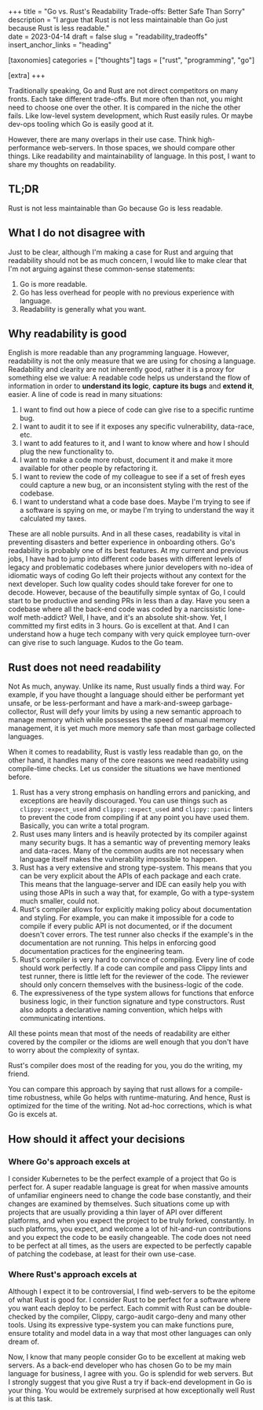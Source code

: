 +++
title = "Go vs. Rust's Readability Trade-offs: Better Safe Than Sorry"
description = "I argue that Rust is not less maintainable than Go just because Rust is less readable."   
date = 2023-04-14
draft = false
slug = "readability_tradeoffs"
insert_anchor_links = "heading"

[taxonomies]
categories = ["thoughts"]
tags = ["rust", "programming", "go"]

[extra]
+++

Traditionally speaking, Go and Rust are not direct competitors on many fronts.
Each take different trade-offs. But more often than not, you might need to choose one over the other.
It is compared in the niche the other fails. Like low-level system development, which Rust easily rules. 
Or maybe dev-ops tooling which Go is easily good at it. 

However, there are many overlaps in their use case.
Think high-performance web-servers.
In those spaces, we should compare other things. Like readability and maintainability of language.
In this post, I want to share my thoughts on readability.

## TL;DR 

Rust is not less maintainable than Go because Go is less readable.   

## What I do not disagree with

Just to be clear, although I'm making a case for Rust and arguing that readability should not be as much concern,
I would like to make clear that I'm not arguing against these common-sense statements: 
1. Go is more readable.
2. Go has less overhead for people with no previous experience with language.
3. Readability is generally what you want.

## Why readability is good 

English is more readable than any programming language. However, readability is not the only measure that we are using for chosing a language.
Readability and clearity are not inherently good, rather it is a proxy for something else we value: 
A readable code helps us understand the flow of information in order to **understand its logic**, **capture its bugs** and **extend it**, easier.
A line of code is read in many situations: 
1. I want to find out how a piece of code can give rise to a specific runtime bug. 
2. I want to audit it to see if it exposes any specific vulnerability, data-race, etc.
3. I want to add features to it, and I want to know where and how I should plug the new functionality to.
4. I want to make a code more robust, document it and make it more available for other people by refactoring it.
5. I want to review the code of my colleague to see if a set of fresh eyes could capture a new bug, or an inconsistent styling with the rest of the codebase.
6. I want to understand what a code base does. Maybe I'm trying to see if a software is spying on me, or maybe I'm trying to understand the way it calculated my taxes.

These are all noble pursuits. And in all these cases, readability is vital in preventing disasters and better experience in onboarding others.
Go's readability is probably one of its best features. At my current and previous jobs,
I have had to jump into different code bases with different levels of legacy and problematic codebases where junior developers with no-idea of idiomatic ways of coding Go left their projects without any context for the next developer.
Such low quality codes should take forever for one to decode. However, because of the beautifully simple syntax of Go, I could start to be productive and sending PRs in less than a day.
Have you seen a codebase where all the back-end code was coded by a narcissistic lone-wolf meth-addict? Well, I have, and it's an absolute shit-show. Yet, I committed my first edits in 3 hours.
Go is excellent at that. And I can understand how a huge tech company with very quick employee turn-over can give rise to such language.
Kudos to the Go team.

## Rust does not need readability

Not As much, anyway. 
Unlike its name, Rust usually finds a third way.
For example, if you have thought a language should either be performant yet unsafe, or be less-performant and have a mark-and-sweep garbage-collector,
Rust will defy your limits by using a new semantic approach to manage memory which while possesses the speed of manual memory management,
it is yet much more memory safe than most garbage collected languages.

When it comes to readability, Rust is vastly less readable than go, on the other hand, it handles many of the core reasons we need readability using compile-time checks.
Let us consider the situations we have mentioned before.
1. Rust has a very strong emphasis on handling errors and panicking, and exceptions are heavily discouraged. You can use things such as `clippy::expect_used` and `clippy::expect_used` and `clippy::panic` linters to prevent the code from compiling if at any point you have used them. Basically, you can write a total program. 
2. Rust uses many linters and is heavily protected by its compiler against many security bugs. It has a semantic way of preventing memory leaks and data-races. Many of the common audits are not necessary when language itself makes the vulnerability impossible to happen. 
3. Rust has a very extensive and strong type-system. This means that you can be very explicit about the APIs of each package and each crate. This means that the language-server and IDE can easily help you with using those APIs in such a way that, for example, Go with a type-system much smaller, could not.
4. Rust's compiler allows for explicitly making policy about documentation and styling. For example, you can make it impossible for a code to compile if every public API is not documented, or if the document doesn't cover errors. The test runner also checks if the example's in the documentation are not running. This helps in enforcing good documentation practices for the engineering team.
5. Rust's compiler is very hard to convince of compiling. Every line of code should work perfectly. If a code can compile and pass Clippy lints and test runner, there is little left for the reviewer of the code. The reviewer should only concern themselves with the business-logic of the code.
6. The expressiveness of the type system allows for functions that enforce business logic, in their function signature and type constructors. Rust also adopts a declarative naming convention, which helps with communicating intentions. 

All these points mean that most of the needs of readability are either covered by the compiler or the idioms are well enough that you don't have to worry about the complexity of syntax.

Rust's compiler does most of the reading for you, you do the writing, my friend. 

You can compare this approach by saying that rust allows for a compile-time robustness, while Go helps with runtime-maturing.
And hence, Rust is optimized for the time of the writing. Not ad-hoc corrections, which is what Go is excels at.

## How should it affect your decisions

### Where Go's approach excels at

I consider Kubernetes to be the perfect example of a project that Go is perfect for.
A super readable language is great for when massive amounts of unfamiliar engineers need to change the code base constantly, and their changes are examined by themselves.
Such situations come up with projects that are usually providing a thin layer of API over different platforms, and when you expect the project to be truly forked, constantly. 
In such platforms, you expect, and welcome a lot of hit-and-run contributions and you expect the code to be easily changeable.
The code does not need to be perfect at all times, as the users are expected to be perfectly capable of patching the codebase, at least for their own use-case.

### Where Rust's approach excels at

Although I expect it to be controversial, I find web-servers to be the epitome of what Rust is good for. 
I consider Rust to be perfect for a software where you want each deploy to be perfect.
Each commit with Rust can be double-checked by the compiler, Clippy, cargo-audit cargo-deny and many other tools.
Using its expressive type-system you can make functions pure, ensure totality and model data in a way that most other languages can only dream of. 

Now, I know that many people consider Go to be excellent at making web servers.
As a back-end developer who has chosen Go to be my main language for business, I agree with you. Go is splendid for web servers.
But I strongly suggest that you give Rust a try if back-end development in Go is your thing.
You would be extremely surprised at how exceptionally well Rust is at this task.

